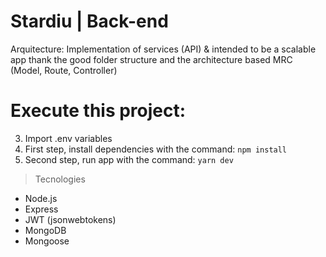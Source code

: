 # Stardiu | Back-end

Arquitecture: Implementation of services (API) & intended to be a scalable app thank the good folder structure and the architecture based MRC (Model, Route, Controller)

# Execute this project:

3. Import .env variables
1. First step, install dependencies with the command: `npm install`
1. Second step, run app with the command: `yarn dev`

> Tecnologies

- Node.js
- Express
- JWT (jsonwebtokens)
- MongoDB
- Mongoose
